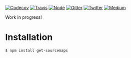 [![Codecov](https://img.shields.io/codecov/c/github/ehmicky/get-sourcemaps.svg?label=tested&logo=codecov)](https://codecov.io/gh/ehmicky/get-sourcemaps) [![Travis](https://img.shields.io/badge/cross-platform-4cc61e.svg?logo=travis)](https://travis-ci.org/ehmicky/get-sourcemaps) [![Node](https://img.shields.io/node/v/get-sourcemaps.svg?logo=node.js)](https://www.npmjs.com/package/get-sourcemaps) [![Gitter](https://img.shields.io/gitter/room/ehmicky/get-sourcemaps.svg?logo=gitter)](https://gitter.im/ehmicky/get-sourcemaps) [![Twitter](https://img.shields.io/badge/%E2%80%8B-twitter-4cc61e.svg?logo=twitter)](https://twitter.com/intent/follow?screen_name=ehmicky) [![Medium](https://img.shields.io/badge/%E2%80%8B-medium-4cc61e.svg?logo=medium)](https://medium.com/@ehmicky)

Work in progress!

# Installation

```bash
$ npm install get-sourcemaps
```

